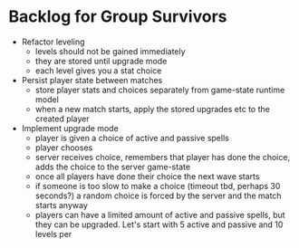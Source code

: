 # Backlog for Group Survivors

- Refactor leveling
  - levels should not be gained immediately
  - they are stored until upgrade mode
  - each level gives you a stat choice
- Persist player state between matches
  - store player stats and choices separately from game-state runtime model
  - when a new match starts, apply the stored upgrades etc to the created player
- Implement upgrade mode
  - player is given a choice of active and passive spells
  - player chooses
  - server receives choice, remembers that player has done the choice, adds the choice to the server game-state
  - once all players have done their choice the next wave starts
  - if someone is too slow to make a choice (timeout tbd, perhaps 30 seconds?) a random choice is forced by the server and the match starts anyway
  - players can have a limited amount of active and passive spells, but they can be upgraded. Let's start with 5 active and passive and 10 levels per
